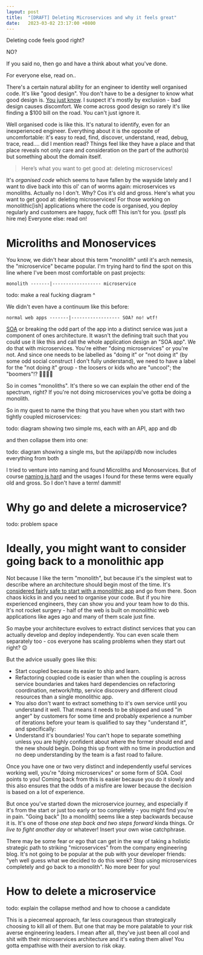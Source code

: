 ```yaml
---
layout: post
title:  "[DRAFT] Deleting Microservices and why it feels great"
date:   2023-03-02 23:17:00 +0800
---
```


Deleting code feels good right?

NO? 

If you said no, then go and have a think about what you've done.

For everyone else, read on..

There's a certain natural ability for an engineer to identity well organised code. It's like "good design". You don't have to be a designer to know what good design is. [You just know](https://www.youtube.com/watch?v=bLpPcBhJZBc). I suspect it's mostly by exclusion - bad design causes discomfort. We come across good design so rarely it's like finding a $100 bill on the road. You can't just ignore it. 

Well organised code is like this. It's natural to identify, even for an inexperienced engineer. Everything about it is the opposite of uncomfortable: it's easy to read, find, discover, understand, read, debug, trace, read.... did I mention read? Things feel like they have a place and that place reveals not only care and consideration on the part of the author(s) but something about the domain itself.

> Here’s what you want to get good at: deleting microservices!

It's _organised code_ which seems to have fallen by the wayside lately and I want to dive back into this ol' can of worms again: microservices vs monoliths. Actually no I don't. Why? Cos it's old and gross. Here's what you want to get good at: deleting microservices! For those working on monolithic[ish] applications where the code is organised, you deploy regularly and customers are happy, fuck off! This isn't for you. (psst! pls hire me) Everyone else: read on!

# Microliths and Monoservices

You know, we didn't hear about this term "monolith" until it's arch nemesis, the "microservice" became popular. I'm trying hard to find the spot on this line where I've been most comfortable on past projects:

```
monolith -------|------------------ microservice
```

todo: make a real fucking diagram ^

We didn't even have a continuum like this before: 

```
normal web apps -------|------------------ SOA? no! wtf!
```

[SOA](https://en.wikipedia.org/wiki/Service-oriented_architecture) or breaking the odd part of the app into a distinct service was just a component of ones architecture. It wasn't the defining trait such that you could use it like this and call the whole application design an "SOA app". We do that with microservices. You're either "doing microservices" or you're not. And since one needs to be labelled as "doing it" or "not doing it" (by some odd social construct I don't fully understand), we need to have a label for the "not doing it" group - the loosers or kids who are "uncool"; the "boomers"!? 🤷‍♂️🤦‍♂️ 

So in comes "monoliths". It's there so we can explain the other end of the spectrum, right? If you're not doing microservices you've gotta be doing a monolith. 

So in my quest to name the thing that you have when you start with two tightly coupled microservices:

todo: diagram showing two simple ms, each with an API, app and db

and then collapse them into one:

todo: diagram showing a single ms, but the api/app/db now includes everything from both

I tried to venture into naming and found Microliths and Monoservices. But of course [naming is hard](https://martinfowler.com/bliki/TwoHardThings.html) and the usages I found for these terms were equally old and gross. So I don't have a term! dammit!

# Why go and delete a microservice?

todo: problem space


# Ideally, you might want to consider going back to a monolithic app

Not because I like the term "monolith", but because it's the simplest wat to describe where an architecture should begin most of the time. It's [considered fairly safe to start with a monolithic app](https://www.martinfowler.com/bliki/MonolithFirst.html) and go from there. Soon chaos kicks in and you need to organise your code. But if you hire experienced engineers, they can show you and your team how to do this. It's not rocket surgery - half of the web is built on monolithic web applications like ages ago and many of them scale just fine. 

So maybe your architecture evolves to extract distinct services that you can actually develop and deploy independently. You can even scale them separately too - cos everyone has scaling problems when they start out right? 😉

But the advice usually goes like this:

* Start coupled because its easier to ship and learn.
* Refactoring coupled code is easier than when the coupling is across service boundaries and takes hard dependencies on refactoring coordination, network/http, service discovery and different cloud resources than a single monolithic app.
* You also don't want to extract something to it's own service until you understand it well. That means it needs to be shipped and used "in anger" by customers for some time and probably experience a number of iterations before your team is qualified to say they "understand it", and specifically:
* Understand it's boundaries! You can't hope to separate something unless you are highly confident about where the former should end and the new should begin. Doing this up front with no time in production and no deep understanding by the team is a fast road to failure.

Once you have one or two very distinct and independently useful services working well, you're "doing microservices" or some form of SOA. Cool points to you! Coming back from this is easier because you do it slowly and this also ensures that the odds of a misfire are lower because the decision is based on a lot of experience. 

But once you've started down the microservice journey, and especially if it's from the start or just too early or too completely - you might find you're in pain. "Going back" [to a monolith] seems like a step backwards because it is. It's one of those _one step back and two steps forward_ kinda things. Or _live to fight another day_ or whatever! Insert your own wise catchphrase. 

There may be some fear or ego that can get in the way of taking a holistic strategic path to striking "microservices" from the company engineering blog. It's not going to be popular at the pub with your developer friends: "yeh well guess what we decided to do this week? Stop using microservices completely and go back to a monolith". No more beer for you!

# How to delete a microservice

todo: explain the collapse method and how to choose a candidate

This is a piecemeal approach, far less courageous than strategically choosing to kill all of them. But one that may be more palatable to your risk averse engineering leaders. I mean after all, they've just been all cool and shit with their microservices architecture and it's eating them alive! You gotta empathise with their aversion to risk okay.